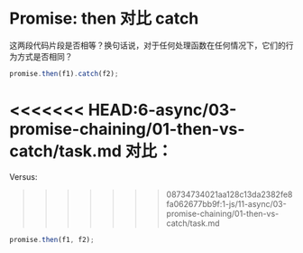 # Promise: then 对比 catch

这两段代码片段是否相等？换句话说，对于任何处理函数在任何情况下，它们的行为方式是否相同？

```js
promise.then(f1).catch(f2);
```

<<<<<<< HEAD:6-async/03-promise-chaining/01-then-vs-catch/task.md
对比：
=======
Versus:

>>>>>>> 08734734021aa128c13da2382fe8fa062677bb9f:1-js/11-async/03-promise-chaining/01-then-vs-catch/task.md
```js
promise.then(f1, f2);
```
